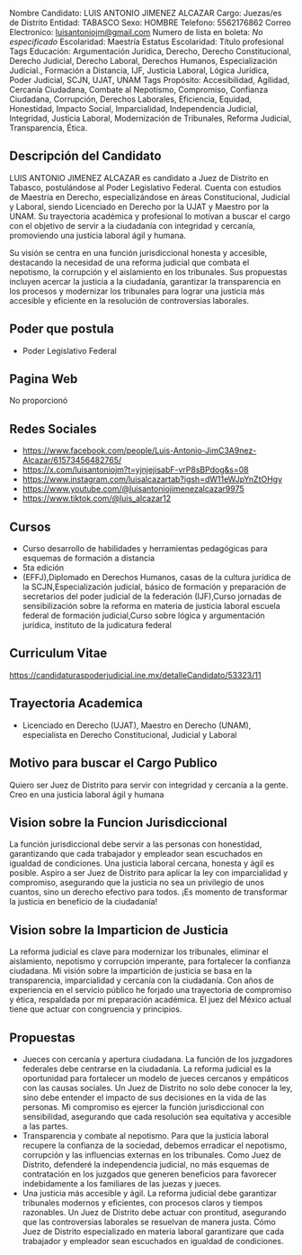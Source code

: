 Nombre Candidato: LUIS ANTONIO JIMENEZ ALCAZAR
Cargo: Juezas/es de Distrito
Entidad: TABASCO
Sexo: HOMBRE
Telefono: 5562176862
Correo Electronico: luisantoniojm@gmail.com
Numero de lista en boleta: *No especificado*
Escolaridad: Maestría
Estatus Escolaridad: Título profesional
Tags Educación: Argumentación Jurídica, Derecho, Derecho Constitucional, Derecho Judicial, Derecho Laboral, Derechos Humanos, Especialización Judicial., Formación a Distancia, IJF, Justicia Laboral, Lógica Jurídica, Poder Judicial, SCJN, UJAT, UNAM
Tags Propósito: Accesibilidad, Agilidad, Cercanía Ciudadana, Combate al Nepotismo, Compromiso, Confianza Ciudadana, Corrupción, Derechos Laborales, Eficiencia, Equidad, Honestidad, Impacto Social, Imparcialidad, Independencia Judicial, Integridad, Justicia Laboral, Modernización de Tribunales, Reforma Judicial, Transparencia, Ética.


## Descripción del Candidato 

LUIS ANTONIO JIMENEZ ALCAZAR es candidato a Juez de Distrito en Tabasco, postulándose al Poder Legislativo Federal. Cuenta con estudios de Maestría en Derecho, especializándose en áreas Constitucional, Judicial y Laboral, siendo Licenciado en Derecho por la UJAT y Maestro por la UNAM. Su trayectoria académica y profesional lo motivan a buscar el cargo con el objetivo de servir a la ciudadanía con integridad y cercanía, promoviendo una justicia laboral ágil y humana.

Su visión se centra en una función jurisdiccional honesta y accesible, destacando la necesidad de una reforma judicial que combata el nepotismo, la corrupción y el aislamiento en los tribunales. Sus propuestas incluyen acercar la justicia a la ciudadanía, garantizar la transparencia en los procesos y modernizar los tribunales para lograr una justicia más accesible y eficiente en la resolución de controversias laborales.


## Poder que postula

- Poder Legislativo Federal


## Pagina Web

No proporcionó


## Redes Sociales

- https://www.facebook.com/people/Luis-Antonio-JimC3A9nez-Alcazar/61573456482765/
- https://x.com/luisantoniojm?t=yjnjejisabF-vrP8sBPdog&s=08
- https://www.instagram.com/luisalcazartab?igsh=dW11eWJpYnZtOHgy
- https://www.youtube.com/@luisantoniojimenezalcazar9975
- https://www.tiktok.com/@luis_alcazar12


## Cursos

- Curso desarrollo de habilidades y herramientas pedagógicas para esquemas de formación a distancia
- 5ta edición
- (EFFJ),Diplomado en Derechos Humanos, casas de la cultura jurídica de la SCJN,Especialización judicial, básico de formación y preparación de secretarios del poder judicial de la federación (IJF),Curso jornadas de sensibilización sobre la reforma en materia de justicia laboral escuela federal de formación judicial,Curso sobre lógica y argumentación jurídica, instituto de la judicatura federal


## Curriculum Vitae

https://candidaturaspoderjudicial.ine.mx/detalleCandidato/53323/11


## Trayectoria Academica

- Licenciado en Derecho (UJAT), Maestro en Derecho (UNAM), especialista en Derecho Constitucional, Judicial y Laboral


## Motivo para buscar el Cargo Publico

Quiero ser Juez de Distrito para servir con integridad y cercanía a la gente. Creo en una justicia laboral ágil y humana


## Vision sobre la Funcion Jurisdiccional

La función jurisdiccional debe servir a las personas con honestidad, garantizando que cada trabajador y empleador sean escuchados en igualdad de condiciones. Una justicia laboral cercana, honesta y ágil es posible. Aspiro a ser Juez de Distrito para aplicar la ley con imparcialidad y compromiso, asegurando que la justicia no sea un privilegio de unos cuantos, sino un derecho efectivo para todos. ¡Es momento de transformar la justicia en beneficio de la ciudadanía!


## Vision sobre la Imparticion de Justicia

La reforma judicial es clave para modernizar los tribunales, eliminar el aislamiento, nepotismo y corrupción imperante, para fortalecer la confianza ciudadana. Mi visión sobre la impartición de justicia se basa en la transparencia, imparcialidad y cercanía con la ciudadanía. Con años de experiencia en el servicio público he forjado una trayectoria de compromiso y ética, respaldada por mi preparación académica. El juez del México actual tiene que actuar con congruencia y principios.


## Propuestas

- Jueces con cercanía y apertura ciudadana. La función de los juzgadores federales debe centrarse en la ciudadanía. La reforma judicial es la oportunidad para fortalecer un modelo de jueces cercanos y empáticos con las causas sociales. Un Juez de Distrito no solo debe conocer la ley, sino debe entender el impacto de sus decisiones en la vida de las personas. Mi compromiso es ejercer la función jurisdiccional con sensibilidad, asegurando que cada resolución sea equitativa y accesible a las partes.
- Transparencia y combate al nepotismo. Para que la justicia laboral recupere la confianza de la sociedad, debemos erradicar el nepotismo, corrupción y las influencias externas en los tribunales. Como Juez de Distrito, defenderé la independencia judicial, no más esquemas de contratación en los juzgados que generen beneficios para favorecer indebidamente a los familiares de las juezas y jueces.
- Una justicia más accesible y ágil. La reforma judicial debe garantizar tribunales modernos y eficientes, con procesos claros y tiempos razonables. Un Juez de Distrito debe actuar con prontitud, asegurando que las controversias laborales se resuelvan de manera justa. Cómo Juez de Distrito especializado en materia laboral garantizare que cada trabajador y empleador sean escuchados en igualdad de condiciones.

